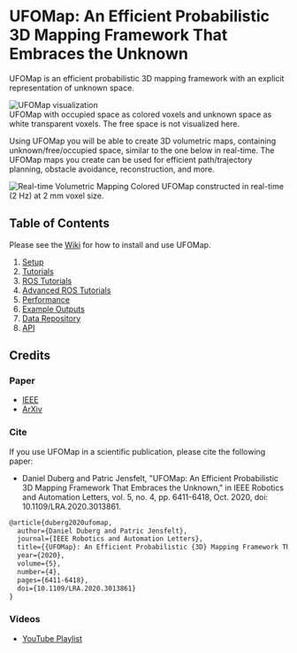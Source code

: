 # UFOMap: An Efficient Probabilistic 3D Mapping Framework That Embraces the Unknown

UFOMap is an efficient probabilistic 3D mapping framework with an explicit representation of unknown space.

![UFOMap visualization](https://user-images.githubusercontent.com/6604166/111369561-7bcabd00-8697-11eb-8145-1409ef9709a0.png)  
   UFOMap with occupied space as colored voxels and unknown space as white transparent voxels. The free space is not visualized here.

Using UFOMap you will be able to create 3D volumetric maps, containing unknown/free/occupied space, similar to the one below in real-time. The UFOMap maps you create can be used for efficient path/trajectory planning, obstacle avoidance, reconstruction, and more.

![Real-time Volumetric Mapping](https://user-images.githubusercontent.com/6604166/111788476-6c7a8800-88c0-11eb-9592-86609b9eb57c.png)
   Colored UFOMap constructed in real-time (2 Hz) at 2 mm voxel size.

## Table of Contents

Please see the [Wiki](https://github.com/UnknownFreeOccupied/ufomap/wiki) for how to install and use UFOMap.

1. [Setup](https://github.com/UnknownFreeOccupied/ufomap/wiki/Setup)
2. [Tutorials](https://github.com/UnknownFreeOccupied/ufomap/wiki/Tutorials)
3. [ROS Tutorials](https://github.com/UnknownFreeOccupied/ufomap/wiki/ROS-Tutorials)
4. [Advanced ROS Tutorials](https://github.com/UnknownFreeOccupied/ufomap/wiki/Advanced-ROS-Tutorials)
5. [Performance](https://github.com/UnknownFreeOccupied/ufomap/wiki/Performance)
6. [Example Outputs](https://github.com/UnknownFreeOccupied/ufomap/wiki/Example-Outputs)
7. [Data Repository](https://github.com/UnknownFreeOccupied/ufomap/wiki/Data-Repository)
8. [API](https://github.com/UnknownFreeOccupied/ufomap/wiki/API)

## Credits

### Paper

* [IEEE](https://ieeexplore.ieee.org/abstract/document/9158399)
* [ArXiv](https://arxiv.org/abs/2003.04749)

### Cite

If you use UFOMap in a scientific publication, please cite the following paper:

* Daniel Duberg and Patric Jensfelt, "UFOMap: An Efficient Probabilistic 3D Mapping Framework That Embraces the Unknown," in IEEE Robotics and Automation Letters, vol. 5, no. 4, pp. 6411-6418, Oct. 2020, doi: 10.1109/LRA.2020.3013861.

```latex
@article{duberg2020ufomap,
  author={Daniel Duberg and Patric Jensfelt},
  journal={IEEE Robotics and Automation Letters}, 
  title={{UFOMap}: An Efficient Probabilistic {3D} Mapping Framework That Embraces the Unknown}, 
  year={2020},
  volume={5},
  number={4},
  pages={6411-6418},
  doi={10.1109/LRA.2020.3013861}
}
```

### Videos

* [YouTube Playlist](https://youtube.com/playlist?list=PLoZnKRp2UVom4bv2fUVXgI5VCbuTrfrU3)
